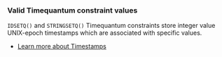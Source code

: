 ### Valid Timequantum constraint values

`IDSETQ()` and `STRINGSETQ()` Timequantum constraints store integer value UNIX-epoch timestamps which are associated with specific values.

* [Learn more about Timestamps](/docs/sql-guide/data-types/data-type-timestamp)
